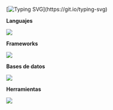 [![Typing SVG](https://readme-typing-svg.demolab.com?font=Roboto&duration=4000&pause=500&color=F7F7F7&background=FFFFFF00&random=false&width=435&lines=Hola%2C+Soy+Esteban%2C+Desarrollador+Backend.)](https://git.io/typing-svg)


**Languajes**
<p align="left">
  <a href="https://skillicons.dev">
    <img src="https://skillicons.dev/icons?i=py," />
  </a>
</p>

**Frameworks**
<p align="left">
  <a href="https://skillicons.dev">
    <img src="https://skillicons.dev/icons?i=django,fastapi" />
  </a>
</p>

**Bases de datos**
<p align="left">
  <a href="https://skillicons.dev">
    <img src="https://skillicons.dev/icons?i=mysql,postgresql" />
  </a>
</p>

**Herramientas**
<p align="left">
  <a href="https://skillicons.dev">
    <img src="https://skillicons.dev/icons?i=docker,git,github"/>
  </a>
</p>

